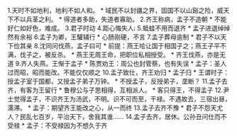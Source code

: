 1.天时不如地利，地利不如人和。
    * 域民不以封疆之界，固国不以山谿之险，威天下不以兵革之利。
    * 得道者多助，失道者寡助。
2.齐王称病，孟子不造朝
    * 不能好仁如好色，难成。
3.君子时动
4.距心悔失人:
5.蚳蛙不用而退齐
    * 孟子进退绰绰然有余裕
6.孟子为卿，王驩辅行
    * 心肠刚硬，不言
7.孟子葬母逾制
    * 君子不以天下俭其亲
8.沈同问伐燕，孟子曰可
    * 前提：燕王哙让国于相国子之；燕王子平不满，伐子之，被反杀。
    * 燕王无周王命，把职位私相授受。
    * 齐王伐燕，亦是无道
9.齐人失燕。王惭于孟子
    * 陈贾劝王：周公也封管蔡，也有失误
    * 孟子：圣人过而昭，昭而能改。不能仅仅顺之
10.孟子致仕，齐王劝归
    * 孟子归
    * 王谓时子：授孟子室于国都，又授孟子弟子万钟。
    * 不授孟子，反授弟子，垄断？
11.孟子去齐，有客为王留行
    * 鲁穆公与子思相得，互相派人。
    * 客只得王，不得孟子
12.尹士觉得孟子，不识齐王为汤武，不明。识不可而至，干禄。不遇故去，三宿出昼，濡滞。
    * 孟子：期望齐王能改之心，从一而终
13.孟子去齐不豫
    * 君子不怨天尤人？民乱七百岁，平治天下，舍我其谁……
14.孟子去齐，居休。公孙丑问仕而不受禄
    * 孟子：不受禄因为不想久于齐